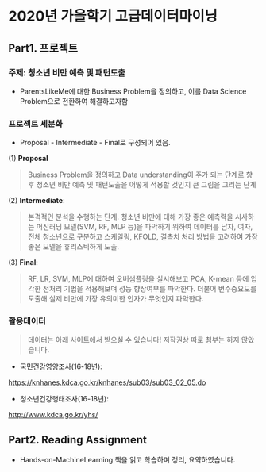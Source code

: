 # 2020년 가을학기 고급데이터마이닝 

## Part1. 프로젝트

### 주제: 청소년 비만 예측 및 패턴도출
 - ParentsLikeMe에 대한 Business Problem을 정의하고, 이를 Data Science Problem으로 전환하여 해결하고자함
 
### 프로젝트 세분화
 - Proposal - Intermediate - Final로 구성되어 있음. 
 
 (1) **Proposal**
  > Business Problem을 정의하고 Data understanding이 주가 되는 단계로 향후 청소년 비만 예측 및 패턴도출을 어떻게 적용할 것인지 큰 그림을 그리는 단계
 
 (2) **Intermediate**: 
  > 본격적인 분석을 수행하는 단계. 청소년 비만에 대해 가장 좋은 예측력을 시사하는 머신러닝 모델(SVM, RF, MLP 등)을 파악하기 위하여 데이터를 남자, 여자, 전체 청소년으로 구분하고 스케일링, KFOLD, 결측치 처리 방법을 고려하여 가장 좋은 모델을 휴리스틱하게 도출.
 
 (3) **Final**: 
  > RF, LR, SVM, MLP에 대하여 오버샘플링을 실시해보고 PCA, K-mean 등에 입각한 전처리 기법을 적용해보며 성능 향상여부를 파악한다. 더불어 변수중요도를 도출해 실제 비만에 가장 유의미한 인자가 무엇인지 파악한다.

### 활용데이터
 > 데이터는 아래 사이트에서 받으실 수 있습니다! 저작권상 따로 첨부는 하지 않았습니다.
 - 국민건강영양조사(16-18년): 
 
 https://knhanes.kdca.go.kr/knhanes/sub03/sub03_02_05.do

 - 청소년건강행태조사(16-18년): 
 
 http://www.kdca.go.kr/yhs/


## Part2. Reading Assignment
 - Hands-on-MachineLearning 책을 읽고 학습하며 정리, 요약하였습니다.
